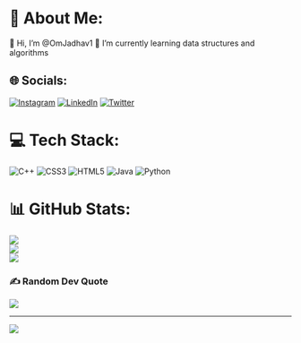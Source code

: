 # 💫 About Me:
👋 Hi, I’m @OmJadhav1
🌱 I’m currently learning data structures and algorithms


## 🌐 Socials:
[![Instagram](https://img.shields.io/badge/Instagram-%23E4405F.svg?logo=Instagram&logoColor=white)](https://instagram.com/omjadhav0462) [![LinkedIn](https://img.shields.io/badge/LinkedIn-%230077B5.svg?logo=linkedin&logoColor=white)](https://linkedin.com/in/https://www.linkedin.com/in/om-jadhav-23b4a822b) [![Twitter](https://img.shields.io/badge/Twitter-%231DA1F2.svg?logo=Twitter&logoColor=white)](https://twitter.com/omjadhav_5423) 

# 💻 Tech Stack:
![C++](https://img.shields.io/badge/c++-%2300599C.svg?style=flat&logo=c%2B%2B&logoColor=white) ![CSS3](https://img.shields.io/badge/css3-%231572B6.svg?style=flat&logo=css3&logoColor=white) ![HTML5](https://img.shields.io/badge/html5-%23E34F26.svg?style=flat&logo=html5&logoColor=white) ![Java](https://img.shields.io/badge/java-%23ED8B00.svg?style=flat&logo=java&logoColor=white) ![Python](https://img.shields.io/badge/python-3670A0?style=flat&logo=python&logoColor=ffdd54)
# 📊 GitHub Stats:
![](https://github-readme-stats.vercel.app/api?username=OmJadhav1&theme=dark&hide_border=false&include_all_commits=false&count_private=false)<br/>
![](https://github-readme-streak-stats.herokuapp.com/?user=OmJadhav1&theme=dark&hide_border=false)<br/>
![](https://github-readme-stats.vercel.app/api/top-langs/?username=OmJadhav1&theme=dark&hide_border=false&include_all_commits=false&count_private=false&layout=compact)

### ✍️ Random Dev Quote
![](https://quotes-github-readme.vercel.app/api?type=horizontal&theme=radical)

---
[![](https://visitcount.itsvg.in/api?id=OmJadhav1&icon=0&color=0)](https://visitcount.itsvg.in)

<!---
OmJadhav1/OmJadhav1 is a ✨ special ✨ repository because its `README.md` (this file) appears on your GitHub profile.
You can click the Preview link to take a look at your changes.
--->
